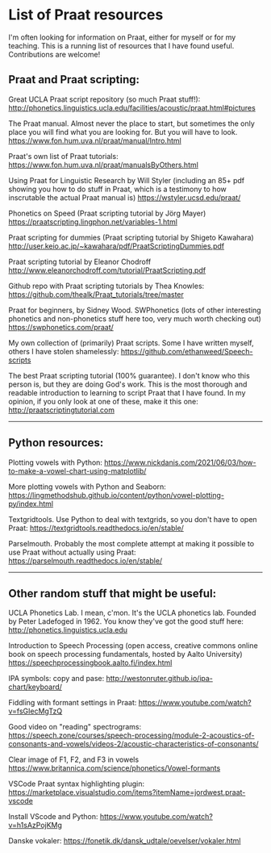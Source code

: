 # List of Praat resources

I'm often looking for information on Praat, either for myself or for my teaching. This is a running list of resources that I have found useful. Contributions are welcome!

## Praat and Praat scripting:


Great UCLA Praat script repository (so much Praat stuff!):
http://phonetics.linguistics.ucla.edu/facilities/acoustic/praat.html#pictures

The Praat manual. Almost never the place to start, but sometimes the only place you will find what you are looking for. But you will have to look.
https://www.fon.hum.uva.nl/praat/manual/Intro.html

Praat's own list of Praat tutorials: https://www.fon.hum.uva.nl/praat/manualsByOthers.html

Using Praat for Linguistic Research by Will Styler (including an 85+ pdf showing you how to do stuff in Praat, which is a testimony to how inscrutable the actual Praat manual is)
https://wstyler.ucsd.edu/praat/

Phonetics on Speed (Praat scripting tutorial by Jörg Mayer)
https://praatscripting.lingphon.net/variables-1.html

Praat scripting for dummies (Praat scripting tutorial by Shigeto Kawahara)
http://user.keio.ac.jp/~kawahara/pdf/PraatScriptingDummies.pdf

Praat scripting tutorial by Eleanor Chodroff
http://www.eleanorchodroff.com/tutorial/PraatScripting.pdf

Github repo with Praat scripting tutorials by Thea Knowles:
https://github.com/thealk/Praat_tutorials/tree/master

Praat for beginners, by Sidney Wood. SWPhonetics (lots of other interesting phonetics and non-phonetics stuff here too, very much worth checking out)
https://swphonetics.com/praat/

My own collection of (primarily) Praat scripts. Some I have written myself, others I have stolen shamelessly:
https://github.com/ethanweed/Speech-scripts

The best Praat scripting tutorial (100% guarantee). I don't know who this person is, but they are doing God's work. This is the most thorough and readable introduction to learning to script Praat that I have found. In my opinion, if you only look at one of these, make it this one:
http://praatscriptingtutorial.com

---

## Python resources:

Plotting vowels with Python:
https://www.nickdanis.com/2021/06/03/how-to-make-a-vowel-chart-using-matplotlib/

More plotting vowels with Python and Seaborn:
https://lingmethodshub.github.io/content/python/vowel-plotting-py/index.html

Textgridtools. Use Python to deal with textgrids, so you don't have to open Praat:
https://textgridtools.readthedocs.io/en/stable/

Parselmouth. Probably the most complete attempt at making it possible to use Praat without actually using Praat:
https://parselmouth.readthedocs.io/en/stable/

---

## Other random stuff that might be useful:

UCLA Phonetics Lab. I mean, c'mon. It's the UCLA phonetics lab. Founded by Peter Ladefoged in 1962. You know they've got the good stuff here:
http://phonetics.linguistics.ucla.edu

Introduction to Speech Processing (open access, creative commons online book on speech processing fundamentals, hosted by Aalto University)
https://speechprocessingbook.aalto.fi/index.html

IPA symbols: copy and pase:
http://westonruter.github.io/ipa-chart/keyboard/

Fiddling with formant settings in Praat:
https://www.youtube.com/watch?v=fsGIecMgTzQ

Good video on "reading" spectrograms:
https://speech.zone/courses/speech-processing/module-2-acoustics-of-consonants-and-vowels/videos-2/acoustic-characteristics-of-consonants/

Clear image of F1, F2, and F3 in vowels
https://www.britannica.com/science/phonetics/Vowel-formants

VSCode Praat syntax highlighting plugin:
https://marketplace.visualstudio.com/items?itemName=jordwest.praat-vscode

Install VScode and Python: https://www.youtube.com/watch?v=h1sAzPojKMg

Danske vokaler:
https://fonetik.dk/dansk_udtale/oevelser/vokaler.html